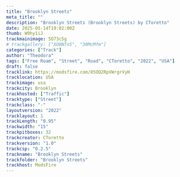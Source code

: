 ```yaml
---
title: "Brooklyn Streets"
meta_title: ""
description: "Brooklyn Streets (Brooklyn Streets) by CToretto"
date: 2025-05-14T19:02:00Z
thumb: W9hy1iJ
trackmainimage: 5O73c5g
# trackgallery: ["XO8NTn5", "30McMfm"] 
categories: ["Track"]
author: "Theodora"
tags: ["Free Roam", "Street", "Road", "CToretto", "2022", "USA"]
draft: false
tracklink: https://modsfire.com/85OQ2RpVWrgrVyH
tracklocation: USA
trackimage: usa
trackcity: Brooklyn
trackhosted: ["Traffic"]
tracktype: ["Street"]
trackclass: "-" 
layoutversion: "2022"
tracklayout: 1
trackLength: "0.95"
trackwidth: "15"
trackpitboxes: 32
trackcreator: CToretto
trackversion: "1.0"
trackcsp: "0.2.5"
trackname: "Brooklyn Streets"
trackfolder: "Brooklyn Streets"
trackhost: ModsFire
---
```

